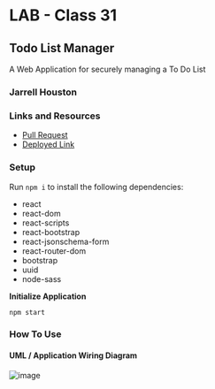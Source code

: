 # LAB - Class 31

## Todo List Manager

A Web Application for securely managing a To Do List

### Jarrell Houston

### Links and Resources

- [Pull Request]()
- [Deployed Link]()

### Setup

Run ``` npm i ``` to install the following dependencies:

 - react
 - react-dom
 - react-scripts
 - react-bootstrap
 - react-jsonschema-form
 - react-router-dom
 - bootstrap
 - uuid
 - node-sass
 
 **Initialize Application**

``` npm start ```


### How To Use
 

#### UML / Application Wiring Diagram

![image](https://user-images.githubusercontent.com/33704616/120399037-e2f42700-c300-11eb-81dc-d0ab0868dc8d.png)


